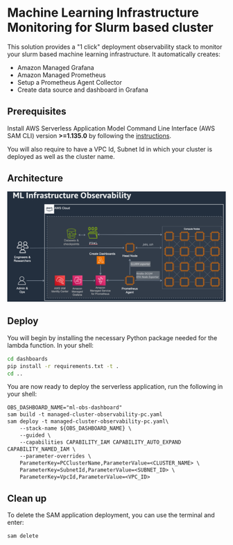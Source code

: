 # Machine Learning Infrastructure Monitoring for Slurm based cluster <!-- omit from toc -->

This solution provides a "1 click" deployment observability stack to monitor your slurm based machine learning infrastructure. It automatically creates:
- Amazon Managed Grafana
- Amazon Managed Prometheus
- Setup a Prometheus Agent Collector
- Create data source and dashboard in Grafana


## Prerequisites

Install AWS Serverless Application Model Command Line Interface (AWS SAM CLI) version **>=1.135.0** by following the [instructions](<https://docs.aws.amazon.com/serverless-application-model/latest/developerguide/install-sam-cli.html>).

You will also require to have a VPC Id, Subnet Id in which your cluster is deployed as well as the cluster name.


## Architecture
![Observability Architecutre](img/observability-dashboard.png)

## Deploy
You will begin by installing the necessary Python package needed for the lambda function.
In your shell:

```bash
cd dashboards
pip install -r requirements.txt -t .
cd ..
```

You are now ready to deploy the serverless application, run the following in your shell:

```
OBS_DASHBOARD_NAME="ml-obs-dashboard"
sam build -t managed-cluster-observability-pc.yaml
sam deploy -t managed-cluster-observability-pc.yaml\
    --stack-name ${OBS_DASHBOARD_NAME} \
    --guided \
    --capabilities CAPABILITY_IAM CAPABILITY_AUTO_EXPAND CAPABILITY_NAMED_IAM \
    --parameter-overrides \
    ParameterKey=PCClusterName,ParameterValue=<CLUSTER_NAME> \
    ParameterKey=SubnetId,ParameterValue=<SUBNET_ID> \
    ParameterKey=VpcId,ParameterValue=<VPC_ID>
```


## Clean up
To delete the SAM application deployment, you can use the terminal and enter:

```bash
sam delete
```
